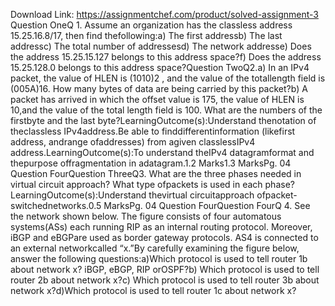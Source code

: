 Download Link: https://assignmentchef.com/product/solved-assignment-3
<br>
Question OneQ 1. Assume an organization has the classless address 15.25.16.8/17, then find thefollowing:a) The first addressb) The last addressc) The total number of addressesd) The network addresse) Does the address 15.25.15.127 belongs to this address space?f) Does the address 15.25.128.0 belongs to this address space?Question TwoQ2.a) In an IPv4 packet, the value of HLEN is (1010)2 , and the value of the totallength field is (005A)16. How many bytes of data are being carried by this packet?b) A packet has arrived in which the offset value is 175, the value of HLEN is 10,and the value of the total length field is 100. What are the numbers of the firstbyte and the last byte?LearningOutcome(s):Understand thenotation of theclassless IPv4address.Be able to finddifferentinformation (likefirst address, andrange ofaddresses) from agiven classlessIPv4 address.LearningOutcome(s):To understand theIPv4 datagramformat and thepurpose offragmentation in adatagram.1.2 Marks1.3 MarksPg. 04 Question FourQuestion ThreeQ3. What are the three phases needed in virtual circuit approach? What type ofpackets is used in each phase?LearningOutcome(s):Understand thevirtual circuitapproach ofpacket-switchednetworks.0.5 MarksPg. 04 Question FourQuestion FourQ 4. See the network shown below. The figure consists of four automatous systems(ASs) each running RIP as an internal routing protocol. Moreover, iBGP and eBGPare used as border gateway protocols. AS4 is connected to an external networkcalled “x.”By carefully examining the figure below, answer the following questions:a)Which protocol is used to tell router 1b about network x? iBGP, eBGP, RIP orOSPF?b) Which protocol is used to tell router 2b about network x?c) Which protocol is used to tell router 3b about network x?d)Which protocol is used to tell router 1c about network x?